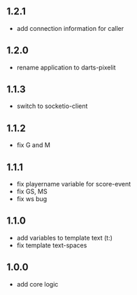 ## 1.2.1
- add connection information for caller

## 1.2.0

- rename application to darts-pixelit


## 1.1.3

- switch to socketio-client


## 1.1.2

- fix G and M


## 1.1.1

- fix playername variable for score-event
- fix GS, MS
- fix ws bug


## 1.1.0

- add variables to template text (t:)
- fix template text-spaces


## 1.0.0

- add core logic